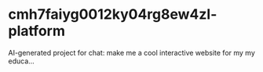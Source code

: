 # cmh7faiyg0012ky04rg8ew4zl-platform
AI-generated project for chat: make me a cool interactive website for my my educa...
